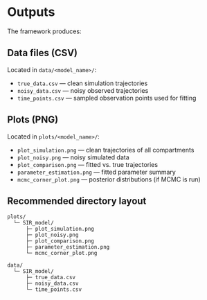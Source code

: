 # Outputs

The framework produces:

## Data files (CSV)
Located in `data/<model_name>/`:

- `true_data.csv` — clean simulation trajectories
- `noisy_data.csv` — noisy observed trajectories
- `time_points.csv` — sampled observation points used for fitting

## Plots (PNG)
Located in `plots/<model_name>/`:

- `plot_simulation.png` — clean trajectories of all compartments
- `plot_noisy.png` — noisy simulated data
- `plot_comparison.png` — fitted vs. true trajectories
- `parameter_estimation.png` — fitted parameter summary
- `mcmc_corner_plot.png` — posterior distributions (if MCMC is run)

## Recommended directory layout


```
plots/
  └─ SIR_model/
      ├─ plot_simulation.png
      ├─ plot_noisy.png
      ├─ plot_comparison.png
      ├─ parameter_estimation.png
      └─ mcmc_corner_plot.png

data/
  └─ SIR_model/
      ├─ true_data.csv
      ├─ noisy_data.csv
      └─ time_points.csv
```
